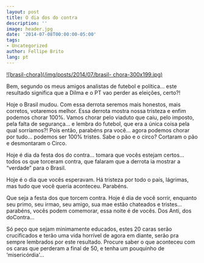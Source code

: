 ```yaml
---
layout: post
title: O dia dos do contra
description: ''
image: header.jpg
date: '2014-07-08T00:00:00-05:00'
tags:
- Uncategorized
author: Fellipe Brito
lang: pt
---
```


[![brasil-chora](/img/posts/2014/07/brasil-
chora-300x199.jpg)](/img/posts/2014/07/brasil-chora.jpg)

Bem, segundo os meus amigos analistas de futebol e política… este resultado
significa que a Dilma e o PT vao perder as eleições, certo?!

Hoje o Brasil mudou. Com essa derrota seremos mais honestos, mais corretos,
votaremos melhor. Essa derrota mostra nossa tristeza e enfim podemos chorar
100%. Vamos chorar pelo viaduto que caiu, pelo imposto, pela falta de
segurança… e lembra do futebol, que era a única coisa pela qual sorríamos?!
Pois então, parabéns pra você… agora podemos chorar por tudo… podemos ser 100%
tristes. Sabe o pão e o circo? Cortaram o pão e desmontaram o Circo.

Hoje é dia da festa dos do contra… tomara que vocês estejam certos… todos os
que torceram contra, que falaram que a derrota ia mostrar a “verdade” para o
Brasil.

Hoje é o dia que vocês esperavam. Há tristeza por todo o país, lágrimas, mas
tudo que você queria aconteceu. Parabéns.

Que seja a festa dos que torcem contra. Hoje é dia de você sorrir, enquanto
seu primo, seu irmao, seu amigo, sua mae estão chateados e tristes… parabéns,
vocês podem comemorar, essa noite é de vocês. Dos Anti, dos doContra…

Só peço que sejam minimamente educados, estes 20 caras serão crucificados e
terão uma vida horrível de agora em diante, serão pra sempre lembrados por
este resultado. Procure saber o que aconteceu com os caras que perderam a
final de 50, e tenha um pouquinho de ‘misericórdia’…

